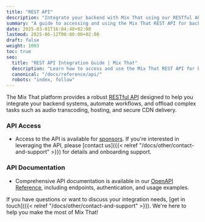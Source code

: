 ```yaml
---
title: "REST API"
description: "Integrate your backend with Mix That using our RESTful API. Learn about sponsor access, features, and documentation."
summary: "A guide to accessing and using the Mix That REST API for backend integration, automation, and more."
date: 2025-03-01T16:04:48+02:00
lastmod: 2025-06-12T00:00:00+02:00
draft: false
weight: 1003
toc: true
seo:
  title: "REST API Integration Guide | Mix That"
  description: "Learn how to access and use the Mix That REST API for backend integration, automation, and advanced workflows."
  canonical: "/docs/reference/api/"
  robots: "index, follow"
---
```


The Mix That platform provides a robust [RESTful API](https://aws.amazon.com/what-is/restful-api/) designed to help you integrate your backend systems, automate workflows, and offload complex tasks such as audio transcoding, hosting, and secure CDN delivery.

### API Access

- Access to the API is available for [sponsors](/docs/other/sponsor-this-project/). If you're interested in leveraging the API, please [contact us]({{< relref "/docs/other/contact-and-support" >}}) for details and onboarding support.

### API Documentation

- Comprehensive API documentation is available in our [OpenAPI Reference](/openapi), including endpoints, authentication, and usage examples.

If you have questions or want to discuss your integration needs, [get in touch]({{< relref "/docs/other/contact-and-support" >}}). We're here to help you make the most of Mix That!
